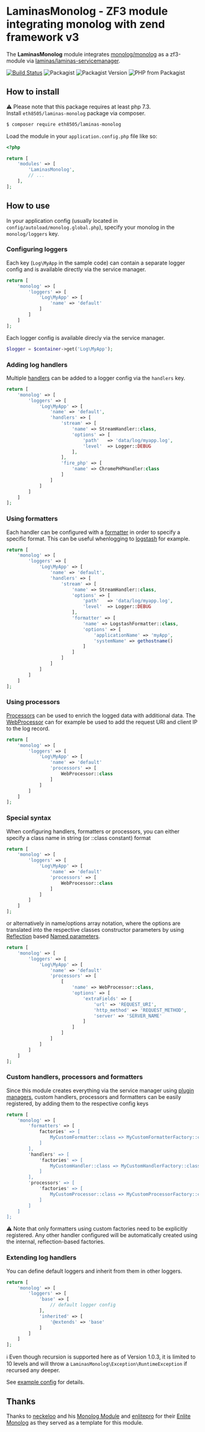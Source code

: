# LaminasMonolog - ZF3 module integrating monolog with zend framework v3
The **LaminasMonolog** module integrates [monolog/monolog](https://github.com/seldaek/monolog) as a zf3-module 
via [laminas/laminas-servicemanager](https://github.com/laminas/laminas-servicemanager).

[![Build Status](https://api.travis-ci.com/eth8505/laminas-monolog.svg?branch=master)](https://travis-ci.com/eth8505/laminas-monolog)
![Packagist](https://img.shields.io/packagist/dt/eth8505/laminas-monolog.svg)
![Packagist Version](https://img.shields.io/packagist/v/eth8505/laminas-monolog.svg)
![PHP from Packagist](https://img.shields.io/packagist/php-v/eth8505/laminas-monolog.svg)

## How to install

:warning: Please note that this package requires at least php 7.3.  
Install `eth8505/laminas-monolog` package via composer.

~~~bash
$ composer require eth8505/laminas-monolog
~~~

Load the module in your `application.config.php` file like so:

~~~php
<?php

return [
	'modules' => [
		'LaminasMonolog',
		// ...
	],
];
~~~

## How to use
In your application config (usually located in `config/autoload/monolog.global.php`), specify your monolog in the 
`monolog/loggers` key.

### Configuring loggers
Each key (```Log\MyApp``` in the sample code) can contain a separate logger config and is available directly via the
service manager. 

~~~php
return [
    'monolog' => [
        'loggers' => [
            'Log\MyApp' => [
                'name' => 'default'
            ]
        ]
    ]
];
~~~

Each logger config is available direcly via the service manager.
~~~php
$logger = $container->get('Log\MyApp');
~~~

### Adding log handlers
Multiple [handlers](https://github.com/Seldaek/monolog/blob/master/doc/02-handlers-formatters-processors.md#handlers) 
can be added to a logger config via the ```handlers``` key.
~~~php
return [
    'monolog' => [
        'loggers' => [
            'Log\MyApp' => [
                'name' => 'default',
                'handlers' => [
                    'stream' => [
                        'name' => StreamHandler::class,
                        'options' => [
                            'path'   => 'data/log/myapp.log',
                            'level'  => Logger::DEBUG
                        ],
                    ],
                    'fire_php' => [
                        'name' => ChromePHPHandler:class
                    ]
                ]
            ]
        ]
    ]
];
~~~

### Using formatters
Each handler can be configured with a [formatter](https://github.com/Seldaek/monolog/blob/master/doc/02-handlers-formatters-processors.md#formatters) 
in order to specify a specific format. This can be useful whenlogging to [logstash](https://www.elastic.co/de/products/logstash) 
for example.

~~~php
return [
    'monolog' => [
        'loggers' => [
            'Log\MyApp' => [
                'name' => 'default',
                'handlers' => [
                    'stream' => [
                        'name' => StreamHandler::class,
                        'options' => [
                            'path'   => 'data/log/myapp.log',
                            'level'  => Logger::DEBUG
                        ],
                        'formatter' => [
                            'name' => LogstashFormatter::class,
                            'options' => [
                                'applicationName' => 'myApp',
                                'systemName' => gethostname()
                            ]
                        ]
                    ]
                ]
            ]
        ]
    ]
];
~~~

### Using processors
[Processors](https://github.com/Seldaek/monolog/blob/master/doc/02-handlers-formatters-processors.md#processors) can be
used to enrich the logged data with additional data. The [WebProcessor](https://github.com/Seldaek/monolog/blob/master/src/Monolog/Processor/WebProcessor.php)
can for example be used to add the request URI and client IP to the log record.
~~~php
return [
    'monolog' => [
        'loggers' => [
            'Log\MyApp' => [
                'name' => 'default'
                'processors' => [
                    WebProcessor::class
                ]
            ]
        ]
    ]
];
~~~

### Special syntax
When configuring handlers, formatters or processors, you can either specify a class name in string (or ::class constant)
format
~~~php
return [
    'monolog' => [
        'loggers' => [
            'Log\MyApp' => [
                'name' => 'default'
                'processors' => [
                    WebProcessor::class
                ]
            ]
        ]
    ]
];
~~~

or alternatively in name/options array notation, where the options are translated into the respective classes
constructor parameters by using [Reflection](https://php.net/Reflection) based 
[Named parameters](https://en.wikipedia.org/wiki/Named_parameter). 
~~~php
return [
    'monolog' => [
        'loggers' => [
            'Log\MyApp' => [
                'name' => 'default'
                'processors' => [
                    [
                        'name' => WebProcessor::class,
                        'options' => [
                            'extraFields' => [
                                'url' => 'REQUEST_URI',
                                'http_method' => 'REQUEST_METHOD',
                                'server' => 'SERVER_NAME'
                            ]
                        ]
                    ]
                ]
            ]
        ]
    ]
];
~~~

### Custom handlers, processors and formatters
Since this module creates everything via the service manager using 
[plugin managers](https://docs.zendframework.com/zend-servicemanager/plugin-managers/), custom handlers, 
processors and formatters can be easily registered, by adding them to the respective config keys

~~~php
return [
    'monolog' => [
        'formatters' => [
            factories' => [
                MyCustomFormatter::class => MyCustomFormatterFactory::class
            ]
        ],
        'handlers' => [
            'factories' => [
                MyCustomHandler::class => MyCustomHandlerFactory::class
            ]
        ],
        'processors' => [
            'factories' => [
                MyCustomProcessor::class => MyCustomProcessorFactory::class
            ]
        ]
    ]
];
~~~
:warning: Note that only formatters using custom factories need to be explicitly registered. Any other handler
configured will be automatically created using the internal, reflection-based factories.

### Extending log handlers
You can define default loggers and inherit from them in other loggers.
~~~php
return [
    'monolog' => [
        'loggers' => [
            'base' => [
                // default logger config
            ],
            'inherited' => [
                '@extends' => 'base'
            ]
        ]
    ]
];
~~~
:information_source: Even though recursion is supported here as of Version 1.0.3, it is limited to 10 levels and will
throw a ```LaminasMonolog\Exception\RuntimeException``` if recursed any deeper. 

See [example config](samples/extend-config.example.config.php) for details.

## Thanks
Thanks to [neckeloo](https://github.com/neeckeloo) and his [Monolog Module](https://github.com/neeckeloo/monolog-module)
and [enlitepro](https://github.com/enlitepro) for their [Enlite Monolog](https://github.com/enlitepro/enlite-monolog)
as they served as a template for this module.
